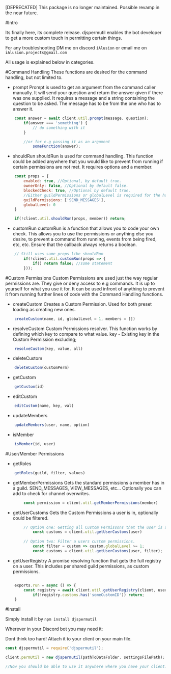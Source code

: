 [DEPRECATED] This package is no longer maintained. Possible revamp in the near future.

#Intro

Its finally here, its complete release. djspermutil enables the bot developer to get a more custom touch in permitting certain things. 

For any troubleshooting DM me on discord `iAlusion` or email me on `iAlusion.projects@gmail.com`

All usage is explained below in categories.

#Command Handling
These functions are desired for the command handling, but not limited to.

* prompt
    Prompt is used to get an argument from the command caller manually. It will send your question and return the answer given if there was one supplied. It requires a message and a string containing  the question to be asked. The message has to be from the one who has to answer it.

```js
    const answer = await client.util.prompt(message, question);
        if(answer === 'something') {
            // do something with it
        }

        //or for e.g passing it as an argument
            someFunction(answer);
```

* shouldRun
    shouldRun is used for command handling. This function could be added anywhere that you would like to prevent from running if certain permissions are not met. It requires options and a member.

```js
    const props = {
        enabled: true, //Optional, by default true.
        ownerOnly: false, //Optional by default false.
        blockedCheck: true, //Optional by default true.
        //Either guildPermissions or globalLevel is required for the handling.
        guildPermissions: ['SEND_MESSAGES'],
        globalLevel: 0
    }

    if(!client.util.shouldRun(props, member)) return;
```

* customRun
    customRun is a function that allows you to code your own check. This allows you to use the permissions or anything else you desire, to prevent a command from running, events from being fired, etc, etc. Ensure that the callback always returns a boolean.

```js
    // Still uses same props like shouldRun
        if(!client.util.customRun(props => {
            if() return false; //some statement
        }));
```

#Custom Permissions
Custom Permissions are used just the way regular permissions are. They give or deny access to e.g commands. It is up to yourself for what you use it for. It can be used infront of anything to prevent it from running further lines of code with the Command Handling functions.

* createCustom
    Creates a Custom Permission. Used for both preset loading as creating new ones.

```js
    createCustom(name, id, globalLevel = 1, members = [])
```

* resolveCustom
    Custom Permissions resolver. This function works by defining which key to compare to what value.
       key - Existing key in the Custom Permission excluding; 
```js
    resolveCustom(key, value, all)
```

* deleteCustom

```js
    deleteCustom(customPerm)
```

* getCustom

```js
    getCustom(id)
```

* editCustom

```js
    editCustom(name, key, val)
```

* updateMembers

```js
    updateMembers(user, name, option)
```

* isMember

```js
    isMember(id, user)
```

#User/Member Permissions

* getRoles

```js
    getRoles(guild, filter, values)
```

* getMemberPermissions
    Gets the standard permissions a member has in a guild. SEND_MESSAGES, VIEW_MESSAGES, etc...
        Optionally you can add to check for channel overwrites.

```js
        const permission = client.util.getMemberPermissions(member)
```

* getUserCustoms
    Gets the Custom Permissions a user is in, optionally could be filtered.

```js
        // Option one: Getting all Custom Permissons that the user is a member of.
            const customs = client.util.getUserCustoms(user)
        
        // Option two: Filter a users custom permissions.
            const filter = custom => custom.globalLevel >= 1;
            const customs = client.util.getUserCustoms(user, filter);
```

* getUserRegistry
    A promise resolving function that gets the full registry on a user. This includes per shared guild permissions, as custom permissions.

```js

    exports.run = async () => {
        const registry = await client.util.getUserRegistry(client, user);
            if(!registry.customs.has('someCustomID')) return;
    }
```

#Install

Simply install it by `npm install djspermutil`

Wherever in your Discord bot you may need it:

Dont think too hard! Attach it to your client on your main file.

```js
const djspermutil = require('djspermutil');

client.permUtil = new djspermutil(pathToDataFolder, settingsFilePath);

//Now you should be able to use it anywhere where you have your client!
```